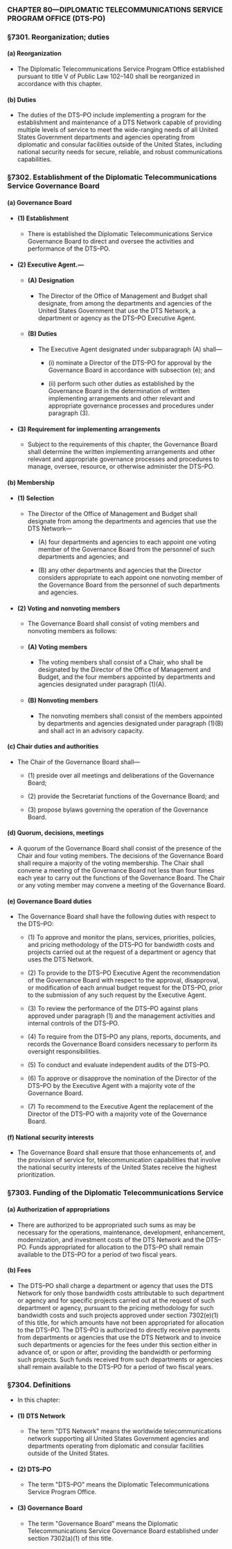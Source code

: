 ### **CHAPTER 80—DIPLOMATIC TELECOMMUNICATIONS SERVICE PROGRAM OFFICE (DTS-PO)**

### §7301. Reorganization; duties
#### (a) Reorganization
* The Diplomatic Telecommunications Service Program Office established pursuant to title V of Public Law 102–140 shall be reorganized in accordance with this chapter.

#### (b) Duties
* The duties of the DTS–PO include implementing a program for the establishment and maintenance of a DTS Network capable of providing multiple levels of service to meet the wide-ranging needs of all United States Government departments and agencies operating from diplomatic and consular facilities outside of the United States, including national security needs for secure, reliable, and robust communications capabilities.

### §7302. Establishment of the Diplomatic Telecommunications Service Governance Board
#### (a) Governance Board
* #### (1) Establishment
  * There is established the Diplomatic Telecommunications Service Governance Board to direct and oversee the activities and performance of the DTS–PO.

* #### (2) Executive Agent.—
  * #### (A) Designation
    * The Director of the Office of Management and Budget shall designate, from among the departments and agencies of the United States Government that use the DTS Network, a department or agency as the DTS–PO Executive Agent.

  * #### (B) Duties
    * The Executive Agent designated under subparagraph (A) shall—

      * (i) nominate a Director of the DTS–PO for approval by the Governance Board in accordance with subsection (e); and

      * (ii) perform such other duties as established by the Governance Board in the determination of written implementing arrangements and other relevant and appropriate governance processes and procedures under paragraph (3).

* #### (3) Requirement for implementing arrangements
  * Subject to the requirements of this chapter, the Governance Board shall determine the written implementing arrangements and other relevant and appropriate governance processes and procedures to manage, oversee, resource, or otherwise administer the DTS–PO.

#### (b) Membership
* #### (1) Selection
  * The Director of the Office of Management and Budget shall designate from among the departments and agencies that use the DTS Network—

    * (A) four departments and agencies to each appoint one voting member of the Governance Board from the personnel of such departments and agencies; and

    * (B) any other departments and agencies that the Director considers appropriate to each appoint one nonvoting member of the Governance Board from the personnel of such departments and agencies.

* #### (2) Voting and nonvoting members
  * The Governance Board shall consist of voting members and nonvoting members as follows:

  * #### (A) Voting members
    * The voting members shall consist of a Chair, who shall be designated by the Director of the Office of Management and Budget, and the four members appointed by departments and agencies designated under paragraph (1)(A).

  * #### (B) Nonvoting members
    * The nonvoting members shall consist of the members appointed by departments and agencies designated under paragraph (1)(B) and shall act in an advisory capacity.

#### (c) Chair duties and authorities
* The Chair of the Governance Board shall—

  * (1) preside over all meetings and deliberations of the Governance Board;

  * (2) provide the Secretariat functions of the Governance Board; and

  * (3) propose bylaws governing the operation of the Governance Board.

#### (d) Quorum, decisions, meetings
* A quorum of the Governance Board shall consist of the presence of the Chair and four voting members. The decisions of the Governance Board shall require a majority of the voting membership. The Chair shall convene a meeting of the Governance Board not less than four times each year to carry out the functions of the Governance Board. The Chair or any voting member may convene a meeting of the Governance Board.

#### (e) Governance Board duties
* The Governance Board shall have the following duties with respect to the DTS–PO:

  * (1) To approve and monitor the plans, services, priorities, policies, and pricing methodology of the DTS–PO for bandwidth costs and projects carried out at the request of a department or agency that uses the DTS Network.

  * (2) To provide to the DTS–PO Executive Agent the recommendation of the Governance Board with respect to the approval, disapproval, or modification of each annual budget request for the DTS–PO, prior to the submission of any such request by the Executive Agent.

  * (3) To review the performance of the DTS–PO against plans approved under paragraph (1) and the management activities and internal controls of the DTS–PO.

  * (4) To require from the DTS–PO any plans, reports, documents, and records the Governance Board considers necessary to perform its oversight responsibilities.

  * (5) To conduct and evaluate independent audits of the DTS–PO.

  * (6) To approve or disapprove the nomination of the Director of the DTS–PO by the Executive Agent with a majority vote of the Governance Board.

  * (7) To recommend to the Executive Agent the replacement of the Director of the DTS–PO with a majority vote of the Governance Board.

#### (f) National security interests
* The Governance Board shall ensure that those enhancements of, and the provision of service for, telecommunication capabilities that involve the national security interests of the United States receive the highest prioritization.

### §7303. Funding of the Diplomatic Telecommunications Service
#### (a) Authorization of appropriations
* There are authorized to be appropriated such sums as may be necessary for the operations, maintenance, development, enhancement, modernization, and investment costs of the DTS Network and the DTS–PO. Funds appropriated for allocation to the DTS–PO shall remain available to the DTS–PO for a period of two fiscal years.

#### (b) Fees
* The DTS–PO shall charge a department or agency that uses the DTS Network for only those bandwidth costs attributable to such department or agency and for specific projects carried out at the request of such department or agency, pursuant to the pricing methodology for such bandwidth costs and such projects approved under section 7302(e)(1) of this title, for which amounts have not been appropriated for allocation to the DTS–PO. The DTS–PO is authorized to directly receive payments from departments or agencies that use the DTS Network and to invoice such departments or agencies for the fees under this section either in advance of, or upon or after, providing the bandwidth or performing such projects. Such funds received from such departments or agencies shall remain available to the DTS–PO for a period of two fiscal years.

### §7304. Definitions
* In this chapter:

* #### (1) DTS Network
  * The term "DTS Network" means the worldwide telecommunications network supporting all United States Government agencies and departments operating from diplomatic and consular facilities outside of the United States.

* #### (2) DTS–PO
  * The term "DTS–PO" means the Diplomatic Telecommunications Service Program Office.

* #### (3) Governance Board
  * The term "Governance Board" means the Diplomatic Telecommunications Service Governance Board established under section 7302(a)(1) of this title.